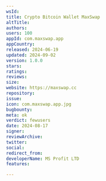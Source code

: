 ```yaml
---
wsId: 
title: Crypto Bitcoin Wallet MaxSwap
altTitle: 
authors: 
users: 100
appId: com.maxswap.app
appCountry: 
released: 2024-06-19
updated: 2024-09-02
version: 1.0.0
stars: 
ratings: 
reviews: 
size: 
website: https://maxswap.cc
repository: 
issue: 
icon: com.maxswap.app.jpg
bugbounty: 
meta: ok
verdict: fewusers
date: 2024-08-17
signer: 
reviewArchive: 
twitter: 
social: 
redirect_from: 
developerName: MS Profit LTD
features: 

---
```


